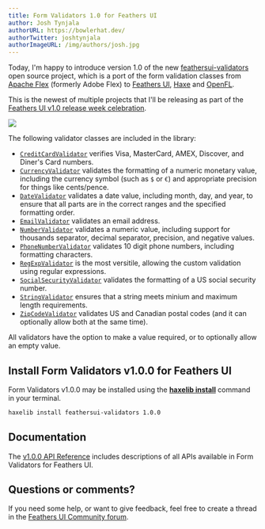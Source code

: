 ```yaml
---
title: Form Validators 1.0 for Feathers UI
author: Josh Tynjala
authorURL: https://bowlerhat.dev/
authorTwitter: joshtynjala
authorImageURL: /img/authors/josh.jpg
---
```


Today, I'm happy to introduce version 1.0 of the new [feathersui-validators](https://github.com/feathersui/feathersui-validators) open source project, which is a port of the form validation classes from [Apache Flex](https://flex.apache.org/) (formerly Adobe Flex) to [Feathers UI](https://feathersui.com/), [Haxe](https://haxe.org/) and [OpenFL](https://openfl.org/).

This is the newest of multiple projects that I'll be releasing as part of the [Feathers UI v1.0 release week celebration](http://feathersui.com/blog/2022/09/01/feathers-ui-version-1-0-haxe-openfl-stable-release/).

![](/blog/img/feathersui-validators-v1.0.0.png)

The following validator classes are included in the library:

- [`CreditCardValidator`](https://api.feathersui.com/validators/current/feathers/validators/CreditCardValidator.html) verifies Visa, MasterCard, AMEX, Discover, and Diner's Card numbers.
- [`CurrencyValidator`](https://api.feathersui.com/validators/current/feathers/validators/CurrencyValidator.html) validates the formatting of a numeric monetary value, including the currency symbol (such as `$` or `€`) and appropriate precision for things like cents/pence.
- [`DateValidator`](https://api.feathersui.com/validators/current/feathers/validators/DateValidator.html) validates a date value, including month, day, and year, to ensure that all parts are in the correct ranges and the specified formatting order.
- [`EmailValidator`](https://api.feathersui.com/validators/current/feathers/validators/EmailValidator.html) validates an email address.
- [`NumberValidator`](https://api.feathersui.com/validators/current/feathers/validators/NumberValidator.html) validates a numeric value, including support for thousands separator, decimal separator, precision, and negative values.
- [`PhoneNumberValidator`](https://api.feathersui.com/validators/current/feathers/validators/PhoneNumberValidator.html) validates 10 digit phone numbers, including formatting characters.
- [`RegExpValidator`](https://api.feathersui.com/validators/current/feathers/validators/RegExpValidator.html) is the most versitile, allowing the custom validation using regular expressions.
- [`SocialSecurityValidator`](https://api.feathersui.com/validators/current/feathers/validators/SocialSecurityValidator.html) validates the formatting of a US social security number.
- [`StringValidator`](https://api.feathersui.com/validators/current/feathers/validators/StringValidator.html) ensures that a string meets minium and maximum length requirements.
- [`ZipCodeValidator`](https://api.feathersui.com/validators/current/feathers/validators/ZipCodeValidator.html) validates US and Canadian postal codes (and it can optionally allow both at the same time).

All validators have the option to make a value required, or to optionally allow an empty value.

## Install Form Validators v1.0.0 for Feathers UI

Form Validators v1.0.0 may be installed using the [**haxelib install**](https://lib.haxe.org/documentation/using-haxelib/#install) command in your terminal.

```sh
haxelib install feathersui-validators 1.0.0
```

## Documentation

The [v1.0.0 API Reference](https://api.feathersui.com/validators/v1.0.0/) includes descriptions of all APIs available in Form Validators for Feathers UI.

## Questions or comments?

If you need some help, or want to give feedback, feel free to create a thread in the [Feathers UI Community forum](https://community.feathersui.com/).
